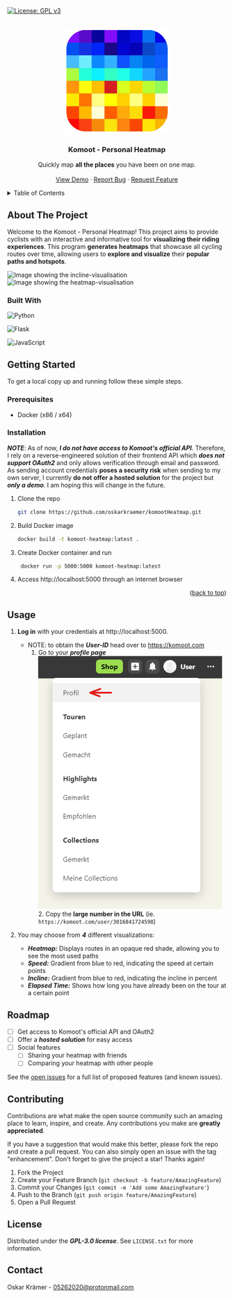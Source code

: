 <a name="readme-top"></a>

[![License: GPL v3](https://img.shields.io/badge/License-GPLv3-blue.svg)](https://www.gnu.org/licenses/gpl-3.0)

<!-- PROJECT LOGO -->
<br />
<div align="center">
  <a href="https://github.com/github_username/repo_name">
    <img src="https://github.com/oskarkraemer/komootHeatmap/blob/master/docs/heatmap-icon.png?raw=true" alt="Logo" width="243" height="243">
  </a>

<h3 align="center">Komoot - Personal Heatmap</h3>

  <p align="center">
    Quickly map <b>all the places</b> you have been on one map.
    <br />
    <br />
    <a href="https://oskarkraemer.github.io/komootHeatmap/">View Demo</a>
    ·
    <a href="https://github.com/oskarkraemer/komootHeatmap/issues">Report Bug</a>
    ·
    <a href="https://github.com/oskarkraemer/komootHeatmap/issues">Request Feature</a>
  </p>
</div>



<!-- TABLE OF CONTENTS -->
<details>
  <summary>Table of Contents</summary>
  <ol>
    <li>
      <a href="#about-the-project">About The Project</a>
      <ul>
        <li><a href="#built-with">Built With</a></li>
      </ul>
    </li>
    <li>
      <a href="#getting-started">Getting Started</a>
      <ul>
        <li><a href="#prerequisites">Prerequisites</a></li>
        <li><a href="#installation">Installation</a></li>
      </ul>
    </li>
    <li><a href="#usage">Usage</a></li>
    <li><a href="#roadmap">Roadmap</a></li>
    <li><a href="#contributing">Contributing</a></li>
    <li><a href="#license">License</a></li>
    <li><a href="#contact">Contact</a></li>
    <li><a href="#acknowledgments">Acknowledgments</a></li>
  </ol>
</details>



<!-- ABOUT THE PROJECT -->
## About The Project
Welcome to the Komoot - Personal Heatmap! This project aims to provide cyclists with an interactive and informative tool for <b>visualizing their riding experiences</b>. This program <b>generates heatmaps</b> that showcase all cycling routes over time, allowing users to <b>explore and visualize</b> their <b>popular paths and hotspots</b>.
<br>


![Image showing the incline-visualisation](https://github.com/oskarkraemer/komootHeatmap/blob/master/docs/demo_incline.png?raw=true)
![Image showing the heatmap-visualisation](https://github.com/oskarkraemer/komootHeatmap/blob/master/docs/demo_heatmap.png?raw=true)



### Built With
![Python](https://img.shields.io/badge/python-3670A0?style=for-the-badge&logo=python&logoColor=ffdd54)
  
![Flask](https://img.shields.io/badge/flask-%23000.svg?style=for-the-badge&logo=flask&logoColor=white)

![JavaScript](https://img.shields.io/badge/javascript-%23323330.svg?style=for-the-badge&logo=javascript&logoColor=%23F7DF1E)




<!-- GETTING STARTED -->
## Getting Started

To get a local copy up and running follow these simple steps.

### Prerequisites

* Docker (x86 / x64)

### Installation

***NOTE***: As of now, ***I do not have access to Komoot's official API***. Therefore, I rely on a reverse-engineered solution of their frontend API which ***does not support OAuth2*** and only allows verification through email and password. As sending account credentials **poses a security risk** when sending to my own server, I currently **do not offer a hosted solution** for the project but ***only a demo***. I am hoping this will change in the future. 

1. Clone the repo
   ```sh
   git clone https://github.com/oskarkraemer/komootHeatmap.git
   ```
2. Build Docker image
   ```sh
   docker build -t komoot-heatmap:latest .
   ```
3. Create Docker container and run
   ```sh
	docker run -p 5000:5000 komoot-heatmap:latest
   ```
4. Access http://localhost:5000 through an internet browser

<p align="right">(<a href="#readme-top">back to top</a>)</p>



<!-- USAGE EXAMPLES -->
## Usage


1. **Log in** with your credentials at http://localhost:5000.
	* NOTE: to obtain the ***User-ID*** head over to https://komoot.com
		1. Go to your ***profile page***
            <br>
			![Profile page explanation](https://github.com/oskarkraemer/komootHeatmap/blob/master/docs/demo-profileid.png?raw=true)
			<br>
			2. Copy the **large number in the URL** (ie. ```https://komoot.com/user/3016841724598```)
			<br>

2. You may choose from ***4*** different visualizations:
	* ***Heatmap:*** Displays routes in an opaque red shade, allowing you to see the most used paths
	* ***Speed:*** Gradient from blue to red, indicating the speed at certain points
	* ***Incline:*** Gradient from blue to red, indicating the incline in percent
	* ***Elapsed Time:*** Shows how long you have already been on the tour at a certain point



<!-- ROADMAP -->
## Roadmap

- [ ] Get access to Komoot's official API and OAuth2
- [ ] Offer a ***hosted solution*** for easy access
- [ ] Social features
    - [ ] Sharing your heatmap with friends
    - [ ] Comparing your heatmap with other people

See the [open issues](https://github.com/oskarkraemer/komootHeatmap/issues) for a full list of proposed features (and known issues).



<!-- CONTRIBUTING -->
## Contributing

Contributions are what make the open source community such an amazing place to learn, inspire, and create. Any contributions you make are **greatly appreciated**.

If you have a suggestion that would make this better, please fork the repo and create a pull request. You can also simply open an issue with the tag "enhancement".
Don't forget to give the project a star! Thanks again!

1. Fork the Project
2. Create your Feature Branch (`git checkout -b feature/AmazingFeature`)
3. Commit your Changes (`git commit -m 'Add some AmazingFeature'`)
4. Push to the Branch (`git push origin feature/AmazingFeature`)
5. Open a Pull Request




<!-- LICENSE -->
## License

Distributed under the ***GPL-3.0 license***. See `LICENSE.txt` for more information.



<!-- CONTACT -->
## Contact

Oskar Krämer - 05262020@protonmail.com